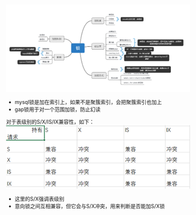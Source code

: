 ![image](https://github.com/jmilktea/jmilktea/blob/master/mysql/images/%E9%94%81.png)
- mysql锁是加在索引上，如果不是聚簇索引，会把聚簇索引也加上  
- gap锁用于对一个范围加锁，防止幻读


对于表级别的S/X/IS/IX兼容性，如下：  
![image](https://github.com/jmilktea/jmilktea/blob/master/mysql/images/table-lock.png)  
- 这里的S/X强调表级别
- 意向锁之间互相兼容，但它会与S/X冲突，用来判断是否能加S/X锁
